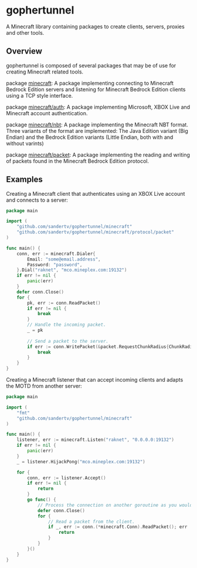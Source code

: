 # gophertunnel
A Minecraft library containing packages to create clients, servers, proxies and other tools.

## Overview
gophertunnel is composed of several packages that may be of use for creating Minecraft related tools.

package [minecraft](https://godoc.org/github.com/Sandertv/gophertunnel/minecraft): A package implementing connecting
to Minecraft Bedrock Edition servers and listening for Minecraft Bedrock Edition clients using a TCP style interface.

package [minecraft/auth](https://godoc.org/github.com/Sandertv/gophertunnel/minecraft/auth): A package implementing
Microsoft, XBOX Live and Minecraft account authentication.

package [minecraft/nbt](https://godoc.org/github.com/Sandertv/gophertunnel/minecraft/nbt): A package implementing the
Minecraft NBT format. Three variants of the format are implemented: The Java Edition variant (Big Endian) and
the Bedrock Edition variants (Little Endian, both with and without varints)

package [minecraft/packet](https://godoc.org/github.com/Sandertv/gophertunnel/minecraft/protocol/packet): A package
implementing the reading and writing of packets found in the Minecraft Bedrock Edition protocol.

## Examples
Creating a Minecraft client that authenticates using an XBOX Live account and connects to a server:
```go
package main

import (
	"github.com/sandertv/gophertunnel/minecraft"
	"github.com/sandertv/gophertunnel/minecraft/protocol/packet"
)

func main() {
    conn, err := minecraft.Dialer{
        Email: "some@email.address",
        Password: "password",
    }.Dial("raknet", "mco.mineplex.com:19132")
    if err != nil {
        panic(err)
    }
    defer conn.Close()
    for {
    	pk, err := conn.ReadPacket()
    	if err != nil {
    		break
    	}
    	// Handle the incoming packet.
    	_ = pk
    	
    	// Send a packet to the server.
    	if err := conn.WritePacket(&packet.RequestChunkRadius{ChunkRadius: 32}); err != nil {
    		break
    	}
    }
}
```

Creating a Minecraft listener that can accept incoming clients and adapts the MOTD from another server:
```go
package main

import (
	"fmt"
	"github.com/sandertv/gophertunnel/minecraft"
)

func main() {
	listener, err := minecraft.Listen("raknet", "0.0.0.0:19132")
	if err != nil {
		panic(err)
	}
	_ = listener.HijackPong("mco.mineplex.com:19132")

	for {
		conn, err := listener.Accept()
		if err != nil {
			return
		}
		go func() {
			// Process the connection on another goroutine as you would with TCP connections.
			defer conn.Close()
			for {
				// Read a packet from the client.
				if _, err := conn.(*minecraft.Conn).ReadPacket(); err != nil {
					return
				}
			}
		}()
	}
}

```